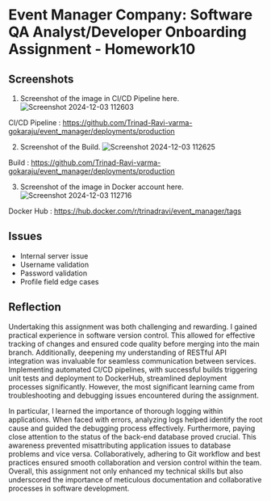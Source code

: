 # Event Manager Company: Software QA Analyst/Developer Onboarding Assignment - Homework10

## Screenshots

1.  Screenshot of the image in CI/CD Pipeline here.
![Screenshot 2024-12-03 112603](https://github.com/user-attachments/assets/33b07c5e-bc6f-49de-a34d-7fb253f7b5ed)


CI/CD Pipeline : https://github.com/Trinad-Ravi-varma-gokaraju/event_manager/deployments/production

2.  Screenshot of the Build.
![Screenshot 2024-12-03 112625](https://github.com/user-attachments/assets/49a8f3f2-409b-44f3-b2f1-a3be5dd2f2d8)


Build : https://github.com/Trinad-Ravi-varma-gokaraju/event_manager/deployments/production

3.  Screenshot of the image in Docker account here.
![Screenshot 2024-12-03 112716](https://github.com/user-attachments/assets/cb72b7f9-7f4f-4ff7-a560-7e8d4d763ae0)


Docker Hub : https://hub.docker.com/r/trinadravi/event_manager/tags


## Issues 
- Internal server issue
- Username validation
- Password validation
- Profile field edge cases 


## Reflection
Undertaking this assignment was both challenging and rewarding. I gained practical experience in software version control. This allowed for effective tracking of changes and ensured code quality before merging into the main branch. Additionally, deepening my understanding of RESTful API integration was invaluable for seamless communication between services. Implementing automated CI/CD pipelines, with successful builds triggering unit tests and deployment to DockerHub, streamlined deployment processes significantly. However, the most significant learning came from troubleshooting and debugging issues encountered during the assignment.

In particular, I learned the importance of thorough logging within applications. When faced with errors, analyzing logs helped identify the root cause and guided the debugging process effectively. Furthermore, paying close attention to the status of the back-end database proved crucial. This awareness prevented misattributing application issues to database problems and vice versa. Collaboratively, adhering to Git workflow and best practices ensured smooth collaboration and version control within the team. Overall, this assignment not only enhanced my technical skills but also underscored the importance of meticulous documentation and collaborative processes in software development.
